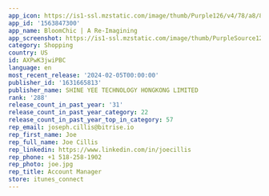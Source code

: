 ```yaml
---
app_icon: https://is1-ssl.mzstatic.com/image/thumb/Purple126/v4/78/a8/8b/78a88bdc-7375-cdfb-50ea-4685d21a8347/AppIcon-1x_U007emarketing-0-10-0-85-220.png/1024x1024bb.png
app_id: '1563847300'
app_name: BloomChic | A Re-Imagining
app_screenshot: https://is1-ssl.mzstatic.com/image/thumb/PurpleSource126/v4/3a/b8/1e/3ab81e64-b3a5-ced2-70c8-a9aac38352df/0d9930a1-65d0-4b0c-a40a-a9d2fdd6c052_1284-x-2778-ios6.5--_U62f7_U8d1d_01.jpg/1284x2778bb.png
category: Shopping
country: US
id: AXPwK3jwiPBC
language: en
most_recent_release: '2024-02-05T00:00:00'
publisher_id: '1631665813'
publisher_name: SHINE YEE TECHNOLOGY HONGKONG LIMITED
rank: '288'
release_count_in_past_year: '31'
release_count_in_past_year_category: 22
release_count_in_past_year_top_in_category: 57
rep_email: joseph.cillis@bitrise.io
rep_first_name: Joe
rep_full_name: Joe Cillis
rep_linkedin: https://www.linkedin.com/in/joecillis
rep_phone: +1 518-258-1902
rep_photo: joe.jpg
rep_title: Account Manager
store: itunes_connect
---
```

